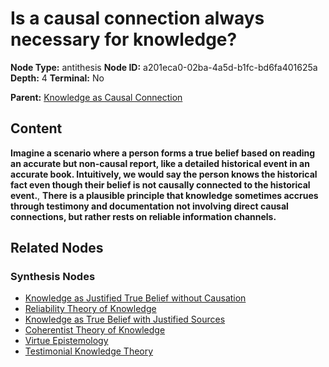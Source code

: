 # Is a causal connection always necessary for knowledge?

**Node Type:** antithesis
**Node ID:** a201eca0-02ba-4a5d-b1fc-bd6fa401625a
**Depth:** 4
**Terminal:** No

**Parent:** [Knowledge as Causal Connection](knowledge-as-causal-connection-synthesis-ce05ec34-d19d-420f-ac3c-b669dd7e4cc6.md)

## Content

**Imagine a scenario where a person forms a true belief based on reading an accurate but non-causal report, like a detailed historical event in an accurate book. Intuitively, we would say the person knows the historical fact even though their belief is not causally connected to the historical event.**, **There is a plausible principle that knowledge sometimes accrues through testimony and documentation not involving direct causal connections, but rather rests on reliable information channels.**

## Related Nodes

### Synthesis Nodes

- [Knowledge as Justified True Belief without Causation](knowledge-as-justified-true-belief-without-causation-synthesis-9ac1888e-bdbc-4979-b81f-bfb336f7ad06.md)
- [Reliability Theory of Knowledge](reliability-theory-of-knowledge-synthesis-01fbc49c-23ad-469a-b87d-78aa695aafa4.md)
- [Knowledge as True Belief with Justified Sources](knowledge-as-true-belief-with-justified-sources-synthesis-ab2c5b3d-69f2-400a-84ea-44151af9f8d8.md)
- [Coherentist Theory of Knowledge](coherentist-theory-of-knowledge-synthesis-992ff551-72d8-4393-ab23-5bcf07ce7a0e.md)
- [Virtue Epistemology](virtue-epistemology-synthesis-17973e64-9ec2-476d-9ab3-1b583a1c0124.md)
- [Testimonial Knowledge Theory](testimonial-knowledge-theory-synthesis-cadc807d-3a2a-4656-bf45-f97ec9fccc2a.md)
